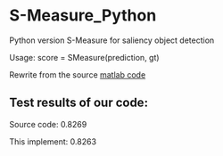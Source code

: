 # S-Measure_Python
Python version S-Measure for saliency object detection 

Usage:  score = SMeasure(prediction, gt) 

Rewrite from the source [matlab code](https://github.com/DengPingFan/S-measure)


Test results of our code: 
---
  Source code: 0.8269  

  This implement: 0.8263 
